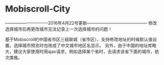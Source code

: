 # Mobiscroll-City

——————————2016年4月22号更新——————————————
修改选择城市后再更改城市无法记录上一次选择城市的问题！


基于Mobiscroll的中国省市区三级联城（省市区），支持修改地址的时候默认值设置。选择城市预览时也改成了中文城市地区名显示。
另外，由于中国的地址库略大，建议大家使用时用ajax请求，例如选择某个省时，去请求该省下面的城市，依次类推。
